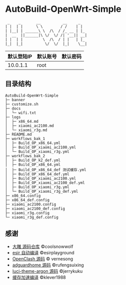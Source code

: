 # AutoBuild-OpenWrt-Simple

```
 _    _       __          __     _
| |  | |      \ \        / /    | |  
| |__| | ______\ \  /\  / /_ __ | |_ 
|  __  ||______|\ \/  \/ /| '__|| __|
| |  | |         \  /\  / | |   | |_ 
|_|  |_|          \/  \/  |_|    \__|
```
| 默认登陆IP | 默认账号 | 默认密码 |
| ---------- | -------- | -------- |
| 10.0.1.1   | root     |          |

## 目录结构

```
AutoBuild-OpenWrt-Simple
├─ banner
├─ customize.sh
├─ docs
│  └─ wifi.txt
├─ logs
│  ├─ x86_64.md
│  ├─ xiaomi_ac2100.md
│  └─ xiaomi_r3g.md
├─ README.md
├─ workflows_bak_1
│  ├─ Build_OP_x86_64.yml
│  ├─ Build_OP_xiaomi_ac2100.yml
│  └─ Build_OP_xiaomi_r3g.yml
├─ workflows_bak_2
│  ├─ Build_OP_k2_def.yml
│  ├─ Build_OP_x86_64.yml
│  ├─ Build_OP_x86_64_def 测试缓存.yml
│  ├─ Build_OP_x86_64_def.yml
│  ├─ Build_OP_xiaomi_ac2100.yml
│  ├─ Build_OP_xiaomi_ac2100_def.yml
│  ├─ Build_OP_xiaomi_r3g.yml
│  └─ Build_OP_xiaomi_r3g_def.yml
├─ x86_64.config
├─ x86_64_def.config
├─ xiaomi_ac2100.config
├─ xiaomi_ac2100_def.config
├─ xiaomi_r3g.config
└─ xiaomi_r3g_def.config

```

## 感谢

- [大雕 源码仓库](https://github.com/coolsnowwolf/lede.git) ©coolsnowwolf
- [esir 自动编译](https://github.com/esirplayground/AutoBuild-OpenWrt.git) ©esirplayground
- [OpenClash 源码](https://github.com/vernesong/OpenClash.git)  © vernesong
- [adguardhome 源码](https://github.com/rufengsuixing/luci-app-adguardhome.git) ©rufengsuixing
- [luci-theme-argon 源码](https://github.com/jerrykuku/luci-theme-argon.git) ©jerrykuku
- [缓存加速编译](https://github.com/klever1988/cachewrtbuild) ©klever1988
